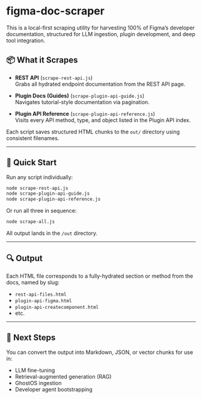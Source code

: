 # figma-doc-scraper

This is a local-first scraping utility for harvesting 100% of Figma’s developer documentation, structured for LLM ingestion, plugin development, and deep tool integration.

## 📦 What it Scrapes

- **REST API** (`scrape-rest-api.js`)  
  Grabs all hydrated endpoint documentation from the REST API page.
- **Plugin Docs (Guides)** (`scrape-plugin-api-guide.js`)  
  Navigates tutorial-style documentation via pagination.

- **Plugin API Reference** (`scrape-plugin-api-reference.js`)  
  Visits every API method, type, and object listed in the Plugin API index.

Each script saves structured HTML chunks to the `out/` directory using consistent filenames.

---

## 🚀 Quick Start

Run any script individually:

```bash
node scrape-rest-api.js
node scrape-plugin-api-guide.js
node scrape-plugin-api-reference.js
```

Or run all three in sequence:

```bash
node scrape-all.js
```

All output lands in the `/out` directory.

---

## 🔍 Output

Each HTML file corresponds to a fully-hydrated section or method from the docs, named by slug:

- `rest-api-files.html`
- `plugin-api-figma.html`
- `plugin-api-createcomponent.html`
- etc.

---

## 🧱 Next Steps

You can convert the output into Markdown, JSON, or vector chunks for use in:

- LLM fine-tuning
- Retrieval-augmented generation (RAG)
- GhostOS ingestion
- Developer agent bootstrapping
